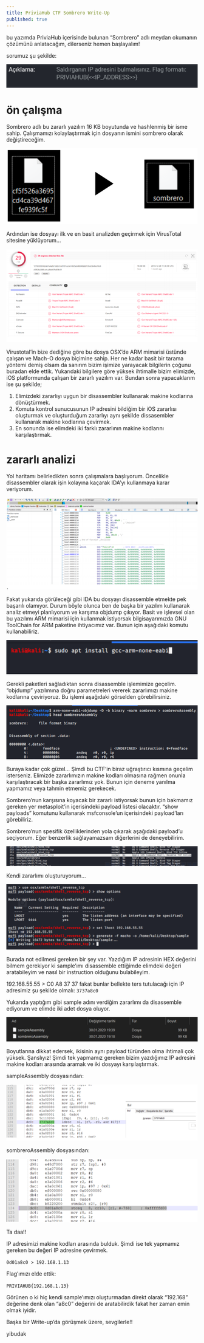 ```yaml
---
title: PriviaHub CTF Sombrero Write-Up
published: true
---
```


bu yazımda PriviaHub içerisinde bulunan “Sombrero” adlı meydan okumanın çözümünü anlatacağım, dilerseniz hemen başlayalım!

sorumuz şu şekilde:

![image](post_resources/sombrero/description.png)

# [](#header-3)ön çalışma

Sombrero adlı bu zararlı yazılım 16 KB boyutunda ve hashlenmiş bir isme sahip. Çalışmamızı kolaylaştırmak için dosyanın ismini sombrero olarak değiştireceğim.

![image](post_resources/sombrero/changename.png)

Ardından ise dosyayı ilk ve en basit analizden geçirmek için VirusTotal sitesine yüklüyorum…

![image](post_resources/sombrero/virustotal.png)

Virustotal’in bize dediğine göre bu dosya OSX’de ARM mimarisi üstünde çalışan ve Mach-O dosya biçimine sahip. Her ne kadar basit bir tarama yöntemi demiş olsam da sanırım bizim işimize yarayacak bilgilerin çoğunu buradan elde ettik. Yukarıdaki bilgilere göre yüksek ihtimalle bizim elimizde, iOS platformunda çalışan bir zararlı yazılım var. Bundan sonra yapacaklarım ise şu şekilde;

1. Elimizdeki zararlıyı uygun bir disassembler kullanarak makine kodlarına dönüştürmek.
1. Komuta kontrol sunucusunun IP adresini bildiğim bir iOS zararlısı oluşturmak ve oluşturduğum zararlıyı aynı şekilde dissasembler kullanarak makine kodlarına çevirmek.
1. En sonunda ise elimdeki iki farklı zararlının makine kodlarını karşılaştırmak.

# [](#header-3)zararlı analizi

Yol haritamı belirledikten sonra çalışmalara başlıyorum. Öncelikle disassembler olarak işin kolayına kaçarak IDA’yı kullanmaya karar veriyorum.

![image](post_resources/sombrero/ida.png)

Fakat yukarıda görüleceği gibi IDA bu dosyayı disassemble etmekte pek başarılı olamıyor. Durum böyle olunca ben de başka bir yazılım kullanarak analiz etmeyi planlıyorum ve karşıma objdump çıkıyor. Basit ve işlevsel olan bu yazılımı ARM mimarisi için kullanmak istiyorsak bilgisayarımızda GNU ToolChain for ARM paketine ihtiyacımız var. Bunun için aşağıdaki komutu kullanabiliriz.

![image](post_resources/sombrero/installpackages.png)

Gerekli paketleri sağladıktan sonra disassemble işlemimize geçelim. “objdump” yazılımına doğru parametreleri vererek zararlımızı makine kodlarına çeviriyoruz. Bu işlemi aşağıdaki görselden görebilirsiniz.

![image](post_resources/sombrero/objdump.png)

Buraya kadar çok güzel… Şimdi bu CTF’in biraz uğraştırıcı kısmına geçelim isterseniz. Elimizde zararlımızın makine kodları olmasına rağmen onunla karşılaştıracak bir başka zararlımız yok. Bunun için deneme yanılma yapmamız veya tahmin etmemiz gerekecek.

Sombrero’nun karşısına koyacak bir zararlı istiyorsak bunun için bakmamız gereken yer metasploit’in içerisindeki payload listesi olacaktır. “show payloads” komutunu kullanarak msfconsole’un içerisindeki payload’ları görebiliriz.

Sombrero’nun spesifik özelliklerinden yola çıkarak aşağıdaki payload’u seçiyorum. Eğer benzerlik sağlayamazsam diğerlerini de deneyebilirim.

![image](post_resources/sombrero/payload.png)

Kendi zararlımı oluşturuyorum…

![image](post_resources/sombrero/msfconsole.png)

Burada not edilmesi gereken bir şey var. Yazdığım IP adresinin HEX değerini bilmem gerekiyor ki sample’ımı disassemble ettiğimde elimdeki değeri aratabileyim ve nasıl bir instruction olduğunu bulabileyim.

192.168.55.55 > C0 A8 37 37 fakat bunlar bellekte ters tutulacağı için IP adresimiz şu şekilde olmalı: `3737a8c0`

Yukarıda yaptığım gibi sample adını verdiğim zararlımı da disassemble ediyorum ve elimde iki adet dosya oluyor.

![image](post_resources/sombrero/compare.png)

Boyutlarına dikkat edersek, ikisinin aynı payload türünden olma ihtimali çok yüksek. Şanslıyız! Şimdi tek yapmamız gereken bizim yazdığımız IP adresini makine kodları arasında aramak ve iki dosyayı karşılaştırmak.

sampleAssembly dosyasından:

![image](post_resources/sombrero/sampleassembly.png)

sombreroAssembly dosyasından:

![image](post_resources/sombrero/sombreroassembly.png)

Ta daa!!

IP adresimizi makine kodları arasında bulduk. Şimdi ise tek yapmamız gereken bu değeri IP adresine çevirmek.

`0d01a8c0 > 192.168.1.13`

Flag’ımızı elde ettik:

`PRIVIAHUB{192.168.1.13}`

Görünen o ki hiç kendi sample’ımızı oluşturmadan direkt olarak “192.168” değerine denk olan “a8c0” değerini de aratabilirdik fakat her zaman emin olmak iyidir.

Başka bir Write-up’da görüşmek üzere, sevgilerle!!

yibudak